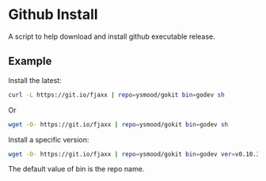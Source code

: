 # Github Install

A script to help download and install github executable release.

## Example

Install the latest:

```bash
curl -L https://git.io/fjaxx | repo=ysmood/gokit bin=godev sh
```

Or

```bash
wget -O- https://git.io/fjaxx | repo=ysmood/gokit bin=godev sh
```

Install a specific version:

```bash
wget -O- https://git.io/fjaxx | repo=ysmood/gokit bin=godev ver=v0.10.3 sh
```

The default value of bin is the repo name.
